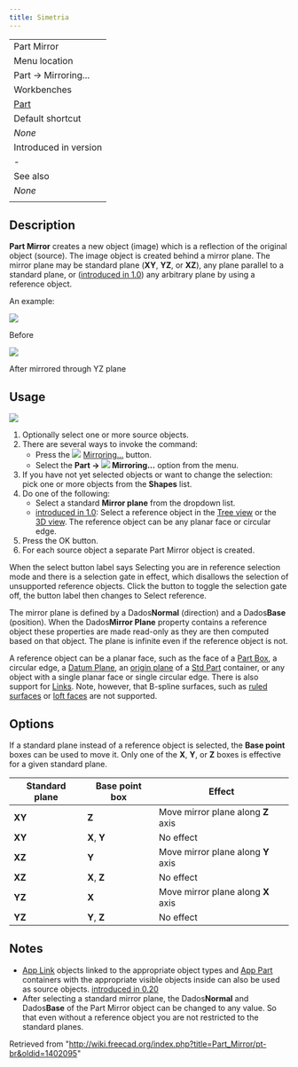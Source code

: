 ```yaml
---
title: Simetria
---
```

|  |
| --- |
| Part Mirror |
| Menu location |
| Part → Mirroring... |
| Workbenches |
| [Part](/Part_Workbench "Part Workbench") |
| Default shortcut |
| *None* |
| Introduced in version |
| - |
| See also |
| *None* |
|  |

## Description

**Part Mirror** creates a new object (image) which is a reflection of the original object (source). The image object is created behind a mirror plane. The mirror plane may be standard plane (**XY**, **YZ**, or **XZ**), any plane parallel to a standard plane, or ([introduced in 1.0](/Release_notes_1.0 "Release notes 1.0")) any arbitrary plane by using a reference object.

An example:

![](/images/PARTMirrorBeforev11.png)

Before

![](/images/PARTMirrorAfterv11.png)

After mirrored through YZ plane

## Usage

![](/images/PartMirroring_Scr1.png)

1. Optionally select one or more source objects.
2. There are several ways to invoke the command:
   * Press the ![](/images/Part_Mirror.svg) [Mirroring...](/Part_Mirror "Part Mirror") button.
   * Select the **Part → ![](/images/Part_Mirror.svg) Mirroring...** option from the menu.
3. If you have not yet selected objects or want to change the selection: pick one or more objects from the **Shapes** list.
4. Do one of the following:
   * Select a standard **Mirror plane** from the dropdown list.
   * [introduced in 1.0](/Release_notes_1.0 "Release notes 1.0"): Select a reference object in the [Tree view](/Tree_view "Tree view") or the [3D view](/3D_view "3D view"). The reference object can be any planar face or circular edge.
5. Press the OK button.
6. For each source object a separate Part Mirror object is created.

When the select button label says Selecting you are in reference selection mode and there is a selection gate in effect, which disallows the selection of unsupported reference objects. Click the button to toggle the selection gate off, the button label then changes to Select reference.

The mirror plane is defined by a Dados**Normal** (direction) and a Dados**Base** (position). When the Dados**Mirror Plane** property contains a reference object these properties are made read-only as they are then computed based on that object. The plane is infinite even if the reference object is not.

A reference object can be a planar face, such as the face of a [Part Box](/Part_Box "Part Box"), a circular edge, a [Datum Plane](/PartDesign_Plane "PartDesign Plane"), an [origin plane](/App_OriginGroupExtension "App OriginGroupExtension") of a [Std Part](/Std_Part "Std Part") container, or any object with a single planar face or single circular edge. There is also support for [Links](/App_Link "App Link"). Note, however, that B-spline surfaces, such as [ruled surfaces](/Part_RuledSurface "Part RuledSurface") or [loft faces](/Part_Loft "Part Loft") are not supported.

## Options

If a standard plane instead of a reference object is selected, the **Base point** boxes can be used to move it. Only one of the **X**, **Y**, or **Z** boxes is effective for a given standard plane.

| Standard plane | Base point box | Effect |
| --- | --- | --- |
| **XY** | **Z** | Move mirror plane along **Z** axis |
| **XY** | **X**, **Y** | No effect |
| **XZ** | **Y** | Move mirror plane along **Y** axis |
| **XZ** | **X**, **Z** | No effect |
| **YZ** | **X** | Move mirror plane along **X** axis |
| **YZ** | **Y**, **Z** | No effect |

## Notes

* [App Link](/App_Link "App Link") objects linked to the appropriate object types and [App Part](/App_Part "App Part") containers with the appropriate visible objects inside can also be used as source objects. [introduced in 0.20](/Release_notes_0.20 "Release notes 0.20")
* After selecting a standard mirror plane, the Dados**Normal** and Dados**Base** of the Part Mirror object can be changed to any value. So that even without a reference object you are not restricted to the standard planes.

Retrieved from "<http://wiki.freecad.org/index.php?title=Part_Mirror/pt-br&oldid=1402095>"